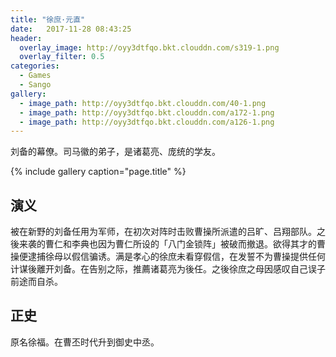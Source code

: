 ```yaml
---
title: "徐庶·元直"
date:   2017-11-28 08:43:25
header:
  overlay_image: http://oyy3dtfqo.bkt.clouddn.com/s319-1.png
  overlay_filter: 0.5
categories:
  - Games
  - Sango
gallery:
  - image_path: http://oyy3dtfqo.bkt.clouddn.com/40-1.png
  - image_path: http://oyy3dtfqo.bkt.clouddn.com/a172-1.png
  - image_path: http://oyy3dtfqo.bkt.clouddn.com/a126-1.png
---
```


刘备的幕僚。司马徽的弟子，是诸葛亮、庞统的学友。

{% include gallery caption="page.title" %}

## 演义

被在新野的刘备任用为军师，在初次对阵时击败曹操所派遣的吕旷、吕翔部队。之後来袭的曹仁和李典也因为曹仁所设的「八门金锁阵」被破而撤退。欲得其才的曹操便逮捕徐母以假信骗诱。满是孝心的徐庶未看穿假信，在发誓不为曹操提供任何计谋後離开刘备。在告别之际，推薦诸葛亮为後任。之後徐庶之母因感叹自己误子前途而自杀。

## 正史

原名徐福。在曹丕时代升到御史中丞。
